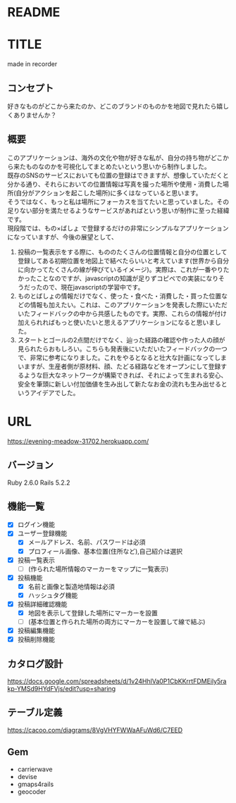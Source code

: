 # README

# TITLE
made in recorder

## コンセプト
好きなものがどこから来たのか、どこのブランドのものかを地図で見れたら嬉しくありませんか？

## 概要
このアプリケーションは、海外の文化や物が好きな私が、自分の持ち物がどこから来たものなのかを可視化してまとめたいという思いから制作しました。  
既存のSNSのサービスにおいても位置の登録はできますが、想像していただくと分かる通り、それらにおいての位置情報は写真を撮った場所や使用・消費した場所(自分がアクションを起こした場所)に多くはなっていると思います。  
そうではなく、もっと私は場所にフォーカスを当てたいと思っていました。その足りない部分を満たせるようなサービスがあればという思いが制作に至った経緯です。  
現段階では、もの×ばしょ で登録するだけの非常にシンプルなアプリケーションになっていますが、今後の展望として、  
1. 投稿の一覧表示をする際に、もののたくさんの位置情報と自分の位置として登録してある初期位置を地図上で結べたらいいと考えています(世界から自分に向かってたくさんの線が伸びているイメージ)。実際は、これが一番やりたかったことなのですが、javascriptの知識が足りずコピペでの実装になりそうだったので、現在javascriptの学習中です。
1. ものとばしょの情報だけでなく、使った・食べた・消費した・買った位置などの情報も加えたい。これは、このアプリケーションを発表した際にいただいたフィードバックの中から共感したものです。実際、これらの情報が付け加えられればもっと使いたいと思えるアプリケーションになると思いました。  
1. スタートとゴールの2点間だけでなく、辿った経路の確認や作った人の顔が見られたらおもしろい。こちらも発表後にいただいたフィードバックの一つで、非常に参考になりました。これをやるとなると壮大な計画になってしまいますが、生産者側が原材料、顔、たどる経路などをオープンにして登録するような巨大なネットワークが構築できれば、それによって生まれる安心、安全を筆頭に新しい付加価値を生み出して新たなお金の流れも生み出せるというアイデアでした。

# URL
https://evening-meadow-31702.herokuapp.com/

## バージョン
Ruby 2.6.0
Rails 5.2.2

## 機能一覧
- [x] ログイン機能
- [x] ユーザー登録機能
  - [x] メールアドレス、名前、パスワードは必須
  - [x] プロフィール画像、基本位置(住所など),自己紹介は選択
- [x] 投稿一覧表示
  - [ ] (作られた場所情報のマーカーをマップに一覧表示)
- [x] 投稿機能
  - [x] 名前と画像と製造地情報は必須
  - [x] ハッシュタグ機能
- [x] 投稿詳細確認機能
  - [x] 地図を表示して登録した場所にマーカーを設置
  - [ ] (基本位置と作られた場所の両方にマーカーを設置して線で結ぶ)
- [x] 投稿編集機能
- [x] 投稿削除機能

## カタログ設計
https://docs.google.com/spreadsheets/d/1v24HhlVa0P1CbKKrrtFDMEily5rakp-YMSd9HYdFVjs/edit?usp=sharing

## テーブル定義
https://cacoo.com/diagrams/8VgVHYFWWaAFuWd6/C7EED  

## Gem
* carrierwave
* devise
* gmaps4rails
* geocoder
